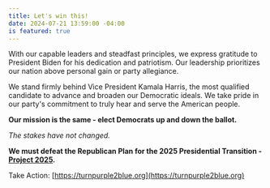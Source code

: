 ```yaml
---
title: Let's win this!
date: 2024-07-21 13:59:00 -04:00
is featured: true
---
```


With our capable leaders and steadfast principles, we express gratitude to President Biden for his dedication and patriotism. Our leadership prioritizes our nation above personal gain or party allegiance. 

We stand firmly behind Vice President Kamala Harris, the most qualified candidate to advance and broaden our Democratic ideals. We take pride in our party's commitment to truly hear and serve the American people.

**Our mission is the same - elect Democrats up and down the ballot.**

*The stakes have not changed.* 

**We must defeat the Republican Plan for the 2025 Presidential Transition - [Project 2025](https://turnpurple2blue.org/2024/06/06/trumps-terrifying-platform-project-2025/).**

Take Action: [https://turnpurple2blue.org](https://turnpurple2blue.org)
